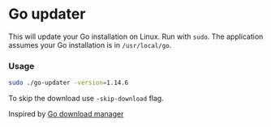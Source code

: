 # Go updater

This will update your Go installation on Linux. Run with `sudo`. The application assumes your Go installation is in
`/usr/local/go`.

### Usage
```bash
sudo ./go-updater -version=1.14.6
```

To skip the download use `-skip-download` flag.


Inspired by [Go download manager](https://github.com/usmanhalalit/go-download-manager)